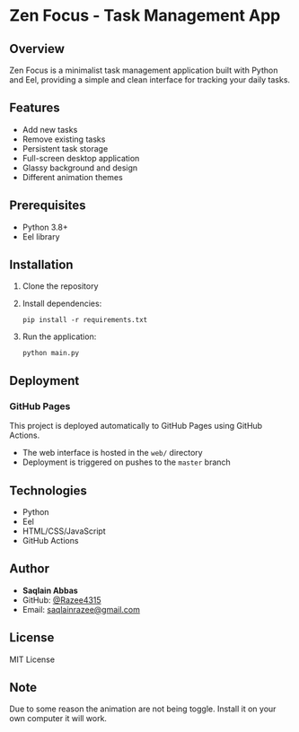 # Zen Focus - Task Management App

## Overview
Zen Focus is a minimalist task management application built with Python and Eel, providing a simple and clean interface for tracking your daily tasks.

## Features
- Add new tasks
- Remove existing tasks
- Persistent task storage
- Full-screen desktop application
- Glassy background and design
- Different animation themes

## Prerequisites
- Python 3.8+
- Eel library

## Installation
1. Clone the repository
2. Install dependencies:
   ```
   pip install -r requirements.txt
   ```

3. Run the application:
   ```
   python main.py
   ```

## Deployment
### GitHub Pages
This project is deployed automatically to GitHub Pages using GitHub Actions. 
- The web interface is hosted in the `web/` directory
- Deployment is triggered on pushes to the `master` branch

## Technologies
- Python
- Eel
- HTML/CSS/JavaScript
- GitHub Actions

## Author
- **Saqlain Abbas**
- GitHub: [@Razee4315](https://github.com/Razee4315)
- Email: saqlainrazee@gmail.com

## License
MIT License

## Note
Due to some reason the animation are not being toggle. Install it on your own computer it will work.
